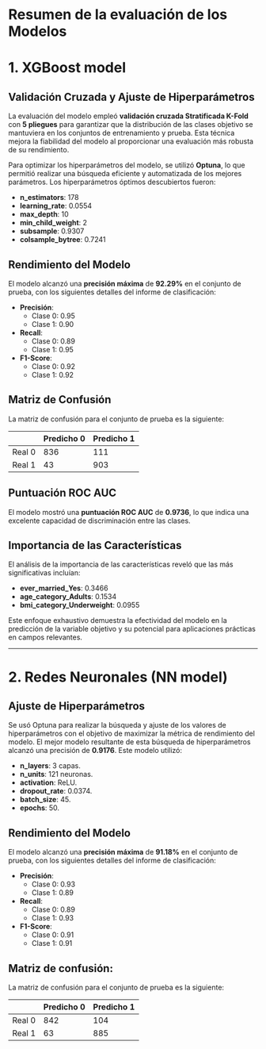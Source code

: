 # Resumen de la evaluación de los Modelos

# 1. XGBoost model

## Validación Cruzada y Ajuste de Hiperparámetros
La evaluación del modelo empleó **validación cruzada Stratificada K-Fold** con **5 pliegues** para garantizar que la distribución de las clases objetivo se mantuviera en los conjuntos de entrenamiento y prueba. Esta técnica mejora la fiabilidad del modelo al proporcionar una evaluación más robusta de su rendimiento.

Para optimizar los hiperparámetros del modelo, se utilizó **Optuna**, lo que permitió realizar una búsqueda eficiente y automatizada de los mejores parámetros. Los hiperparámetros óptimos descubiertos fueron:

- **n_estimators**: 178
- **learning_rate**: 0.0554
- **max_depth**: 10
- **min_child_weight**: 2
- **subsample**: 0.9307
- **colsample_bytree**: 0.7241

## Rendimiento del Modelo
El modelo alcanzó una **precisión máxima** de **92.29%** en el conjunto de prueba, con los siguientes detalles del informe de clasificación:

- **Precisión**: 
  - Clase 0: 0.95 
  - Clase 1: 0.90
- **Recall**: 
  - Clase 0: 0.89 
  - Clase 1: 0.95
- **F1-Score**: 
  - Clase 0: 0.92 
  - Clase 1: 0.92

## Matriz de Confusión
La matriz de confusión para el conjunto de prueba es la siguiente:

|      | Predicho 0 | Predicho 1 |
|------|------------|------------|
| Real 0 |    836     |    111     |
| Real 1 |    43      |    903     |

 
## Puntuación ROC AUC
El modelo mostró una **puntuación ROC AUC** de **0.9736**, lo que indica una excelente capacidad de discriminación entre las clases.

## Importancia de las Características
El análisis de la importancia de las características reveló que las más significativas incluían:

- **ever_married_Yes**: 0.3466
- **age_category_Adults**: 0.1534
- **bmi_category_Underweight**: 0.0955

Este enfoque exhaustivo demuestra la efectividad del modelo en la predicción de la variable objetivo y su potencial para aplicaciones prácticas en campos relevantes.

---

# 2. Redes Neuronales (NN model)

## Ajuste de Hiperparámetros 
Se usó Optuna para realizar la búsqueda y ajuste de los valores de hiperparámetros con el objetivo de maximizar la métrica de rendimiento del modelo. 
El mejor modelo resultante de esta búsqueda de hiperparámetros alcanzó una precisión de **0.9176**. Este modelo utilizó:

- **n_layers**: 3 capas.
- **n_units**: 121 neuronas.
- **activation**: ReLU.
- **dropout_rate**: 0.0374.
- **batch_size**: 45.
- **epochs**: 50.

## Rendimiento del Modelo
El modelo alcanzó una **precisión máxima** de **91.18%** en el conjunto de prueba, con los siguientes detalles del informe de clasificación:

- **Precisión**: 
  - Clase 0: 0.93 
  - Clase 1: 0.89
- **Recall**: 
  - Clase 0: 0.89 
  - Clase 1: 0.93
- **F1-Score**: 
  - Clase 0: 0.91
  - Clase 1: 0.91

## Matriz de confusión:
La matriz de confusión para el conjunto de prueba es la siguiente:

|      | Predicho 0 | Predicho 1 |
|------|------------|------------|
| Real 0 |    842     |    104     |
| Real 1 |     63     |    885     |
